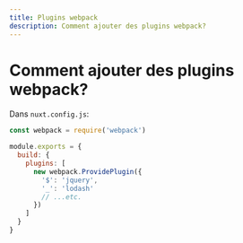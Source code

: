 ```yaml
---
title: Plugins webpack
description: Comment ajouter des plugins webpack?
---
```


# Comment ajouter des plugins webpack?

Dans `nuxt.config.js`:

```js
const webpack = require('webpack')

module.exports = {
  build: {
    plugins: [
      new webpack.ProvidePlugin({
        '$': 'jquery',
        '_': 'lodash'
        // ...etc.
      })
    ]
  }
}
```
